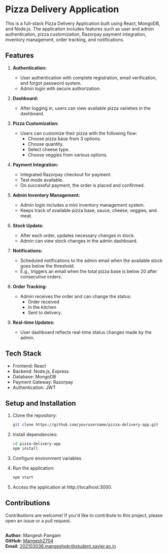 # Pizza Delivery Application

This is a full-stack Pizza Delivery Application built using React, MongoDB, and Node.js. The application includes features such as user and admin authentication, pizza customization, Razorpay payment integration, inventory management, order tracking, and notifications.

## Features

1. **Authentication:**
   - User authentication with complete registration, email verification, and forgot password system.
   - Admin login with secure authorization.

2. **Dashboard:**
   - After logging in, users can view available pizza varieties in the dashboard.

3. **Pizza Customization:**
   - Users can customize their pizza with the following flow:
     - Choose pizza base from 3 options.
     - Choose quantity.
     - Select cheese type.
     - Choose veggies from various options.

4. **Payment Integration:**
   - Integrated Razorpay checkout for payment.
   - Test mode available.
   - On successful payment, the order is placed and confirmed.

5. **Admin Inventory Management:**
   - Admin login includes a mini inventory management system.
   - Keeps track of available pizza base, sauce, cheese, veggies, and meat.

6. **Stock Update:**
   - After each order, updates necessary changes in stock.
   - Admin can view stock changes in the admin dashboard.

7. **Notifications:**
   - Scheduled notifications to the admin email when the available stock goes below the threshold.
   - E.g., triggers an email when the total pizza base is below 20 after consecutive orders.

8. **Order Tracking:**
   - Admin receives the order and can change the status:
     - Order received
     - In the kitchen
     - Sent to delivery.

9. **Real-time Updates:**
   - User dashboard reflects real-time status changes made by the admin.

## Tech Stack

- Frontend: React
- Backend: Node.js, Express
- Database: MongoDB
- Payment Gateway: Razorpay
- Authentication: JWT

## Setup and Installation

1. Clone the repository:
   ```bash
   git clone https://github.com/yourusername/pizza-delivery-app.git

2. Install dependencies:
   ```bash
   cd pizza-delivery-app
   npm install

3. Configure environment variables 

4. Run the application:
    ```bash
    npm start
    ```

5. Access the application at http://localhost:3000.

## Contributions

Contributions are welcome! If you'd like to contribute to this project, please open an issue or a pull request.

##
**Author:** Mangesh Pangam  
**GitHub:** [Mangesh2704](https://github.com/Mangesh2704)  
**Email:** 202103036.mangeshpkr@student.xavier.ac.in
